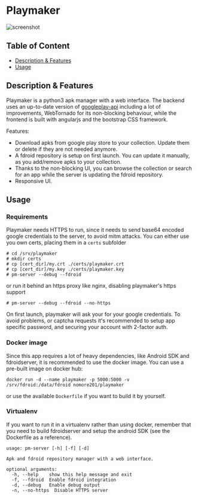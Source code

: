# Playmaker

![screenshot](https://github.com/NoMore201/playmaker/raw/master/example.png)

## Table of Content

* [Description & Features](#desc)
* [Usage](#usage)

<a name="desc"/>

## Description & Features

Playmaker is a python3 apk manager with a web interface. The backend uses an up-to-date version of [googleplay-api](https://github.com/NoMore201/googleplay-api)
 including a lot of improvements, WebTornado for its non-blocking behaviour, while the frontend is built with angularjs and the bootstrap CSS framework.

Features:
* Download apks from google play store to your collection. Update them or delete if they are not needed anymore.
* A fdroid repository is setup on first launch. You can update it manually, as you add/remove apks to your collection.
* Thanks to the non-blocking UI, you can browse the collection or search for an app while the server is updating the fdroid
repository.
* Responsive UI.

<a name="usage"/>

## Usage

### Requirements

Playmaker needs HTTPS to run, since it needs to send base64 encoded google credentials to the server,
to avoid mitm attacks. You can either use you own certs, placing them in a `certs` subfolder

```
# cd /srv/playmaker
# mkdir certs
# cp [cert_dir]/my.crt ./certs/playmaker.crt
# cp [cert_dir]/my.key ./certs/playmaker.key
# pm-server --debug --fdroid
```

or run it behind an https proxy like nginx, disabling playmaker's https support

```
# pm-server --debug --fdroid --no-https
```

On first launch, playmaker will ask your for your google credentials. To avoid problems, or captcha requests
it's recommended to setup app specific password, and securing your account with 2-factor auth.

### Docker image

Since this app requires a lot of heavy dependencies, like Android SDK and fdroidserver, it is recommended to use the docker image. You can use a pre-built image on docker hub:

```
docker run -d --name playmaker -p 5000:5000 -v /srv/fdroid:/data/fdroid nomore201/playmaker
```

or use the available `Dockerfile` if you want to build it by yourself.

### Virtualenv

If you want to run it in a virtualenv rather than using docker, remember that you need to build fdroidserver and setup the android SDK (see the Dockerfile as a reference).

```
usage: pm-server [-h] [-f] [-d]

Apk and fdroid repository manager with a web interface.

optional arguments:
  -h, --help    show this help message and exit
  -f, --fdroid  Enable fdroid integration
  -d, --debug   Enable debug output
  -n, --no-https  Disable HTTPS server
```
